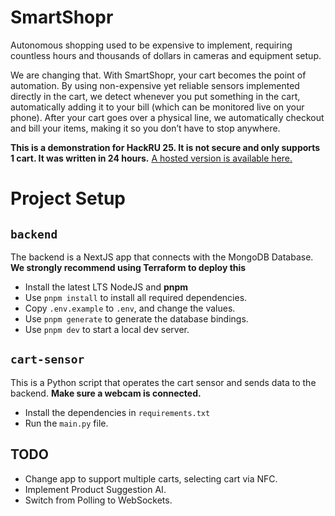 # SmartShopr

Autonomous shopping used to be expensive to implement, requiring countless hours and thousands of dollars in cameras and equipment setup.

We are changing that. With SmartShopr, your cart becomes the point of automation. By using non-expensive yet reliable sensors implemented directly in the cart, we detect whenever you put something in the cart, automatically adding it to your bill (which can be monitored live on your phone). After your cart goes over a physical line, we automatically checkout and bill your items, making it so you don’t have to stop anywhere.

**This is a demonstration for HackRU 25. It is not secure and only supports 1 cart. It was written in 24 hours.**
[A hosted version is available here.](https://smartshop-mauve.vercel.app/)

# Project Setup

## `backend`

The backend is a NextJS app that connects with the MongoDB Database.
**We strongly recommend using Terraform to deploy this**

* Install the latest LTS NodeJS and **pnpm**
* Use `pnpm install` to install all required dependencies.
* Copy `.env.example` to `.env`, and change the values.
* Use `pnpm generate` to generate the database bindings.
* Use `pnpm dev` to start a local dev server.

## `cart-sensor`

This is a Python script that operates the cart sensor and sends data to the backend. **Make sure a webcam is connected.**

* Install the dependencies in `requirements.txt`
* Run the `main.py` file.

## TODO

* Change app to support multiple carts, selecting cart via NFC.
* Implement Product Suggestion AI.
* Switch from Polling to WebSockets.
